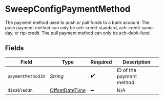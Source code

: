 # SweepConfigPaymentMethod

The payment method used to push or pull funds to a bank account.
The push payment method can only be ach-credit-standard, ach-credit-same-day, or rtp-credit. The pull payment method can only be ach-debit-fund.


## Fields

| Field                                                                                     | Type                                                                                      | Required                                                                                  | Description                                                                               |
| ----------------------------------------------------------------------------------------- | ----------------------------------------------------------------------------------------- | ----------------------------------------------------------------------------------------- | ----------------------------------------------------------------------------------------- |
| `paymentMethodID`                                                                         | *String*                                                                                  | :heavy_check_mark:                                                                        | ID of the payment method.                                                                 |
| `disabledOn`                                                                              | [OffsetDateTime](https://docs.oracle.com/javase/8/docs/api/java/time/OffsetDateTime.html) | :heavy_minus_sign:                                                                        | N/A                                                                                       |